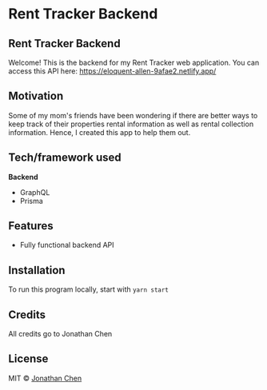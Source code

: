 # Rent Tracker Backend

## Rent Tracker Backend
Welcome! This is the backend for my Rent Tracker web application. You can access this API here: https://eloquent-allen-9afae2.netlify.app/

## Motivation
Some of my mom's friends have been wondering if there are better ways to keep track of their properties rental information as well as rental collection information. Hence, I created this app to help them out.

## Tech/framework used
<b>Backend</b>
- GraphQL
- Prisma

## Features
- Fully functional backend API 

## Installation
To run this program locally, start with `yarn start`

## Credits
All credits go to Jonathan Chen

## License
MIT © [Jonathan Chen](https://jonathanthec.github.io/)
